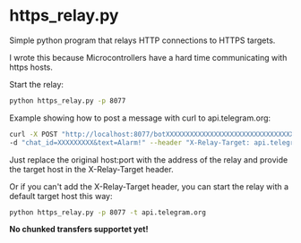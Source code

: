 # https_relay.py

Simple python program that relays HTTP connections to HTTPS targets.

I wrote this because Microcontrollers have a hard time communicating with https hosts.

Start the relay:

```bash
python https_relay.py -p 8077
```

Example showing how to post a message with curl to api.telegram.org:

```bash
curl -X POST "http://localhost:8077/botXXXXXXXXXXXXXXXXXXXXXXXXXXXXXXXXXXXXXXXXXXXXX/sendMessage" \
-d "chat_id=XXXXXXXXX&text=Alarm!" --header "X-Relay-Target: api.telegram.org"
```

Just replace the original host:port with the address of the relay and provide the target host in the X-Relay-Target header.

Or if you can't add the X-Relay-Target header, you can start the relay with a default target host this way:

```bash
python https_relay.py -p 8077 -t api.telegram.org
```

__No chunked transfers supportet yet!__
